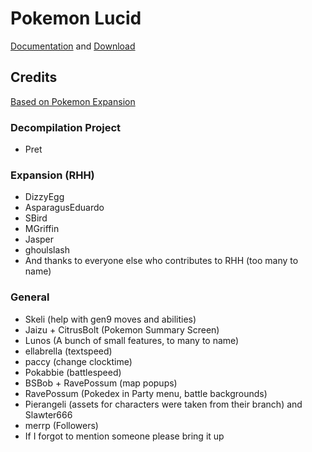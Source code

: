# Pokemon Lucid
[Documentation](https://pklucid.github.io/Pokemon-Lucid/src/introduction.html) and [Download](https://pklucid.github.io/Pokemon-Lucid/src/download.html)

## Credits
[Based on Pokemon Expansion](https://github.com/rh-hideout/pokeemerald-expansion)

### Decompilation Project
* Pret

### Expansion (RHH)
* DizzyEgg
* AsparagusEduardo
* SBird
* MGriffin
* Jasper
* ghoulslash
* And thanks to everyone else who contributes to RHH (too many to name)

### General
* Skeli (help with gen9 moves and abilities)
* Jaizu + CitrusBolt (Pokemon Summary Screen)
* Lunos (A bunch of small features, to many to name)
* ellabrella (textspeed)
* paccy (change clocktime)
* Pokabbie (battlespeed)
* BSBob + RavePossum (map popups)
* RavePossum (Pokedex in Party menu, battle backgrounds)
* Pierangeli (assets for characters were taken from their branch) and Slawter666
* merrp (Followers)
* If I forgot to mention someone please bring it up
